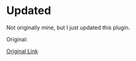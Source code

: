 # Updated

Not originally mine, but I just updated this plugin.

Original:

[Original Link](https://github.com/PocketMine-PHP7/ManyWorlds-PHP7)

